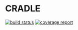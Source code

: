 # CRADLE

[![build status](https://gitlab.com/mghpi/cradle/badges/master/build.svg)](https://gitlab.com/mghpi/cradle/commits/master)
[![coverage report](https://gitlab.com/mghpi/cradle/badges/master/coverage.svg)](https://gitlab.com/mghpi/cradle/commits/master)

